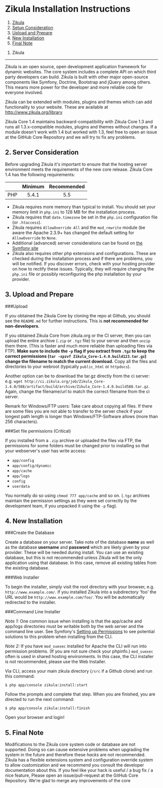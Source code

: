 Zikula Installation Instructions
================================

  1.  [Zikula](#zikula)
  2.  [Setup Consideration](#requirements)
  3.  [Upload and Prepare](#upload)
  4.  [New Installation](#install)
  5.  [Final Note](#final)


<a name="zikula"></a>
1. Zikula
---------

Zikula is an open source, open development application framework for dynamic
websites. The core system includes a complete API on which third party developers
can build. Zikula is built with other major open-source components like Symfony, Doctrine, Bootstrap
and jQuery among others. This means more power for the developer and more reliable code for
everyone involved.

Zikula can be extended with modules, plugins and themes which can add functionality to your
website. These are available at http://www.zikula.org/library

Zikula Core 1.4 maintains backward-compatibility with Zikula Core 1.3 and runs all 1.3.x-compatible
modules, plugins and themes without changes. If a module doesn't work with 1.4 but worked with 1.3, feel free
to open an issue at the GitHub Core Repository and we will try to fix any problems.


<a name="requirements"></a>
2. Server Consideration
-----------------------

Before upgrading Zikula it's important to ensure that the hosting server environment meets the requirements
of the new core release. Zikula Core 1.4 has the following requirements:

|               | Minimum       | Recommended  |
| ------------- |:-------------:| :-----------:|
| PHP           | 5.4.1         | 5.5          |

 - Zikula requires more memory than typical to install. You should set your memory limit in `php.ini`
   to 128 MB for the installation process.
 - Zikula requires that `date.timezone` be set in the `php.ini` configuration file (or `.htaccess`).
 - Zikula requires `AllowOverride All` and the `mod_rewrite` module (be aware the Apache 2.3.9+ has changed
   the default setting for `AllowOverride` to `None`.
 - Additional (advanced) server considerations can be found on
   [the Symfony site](http://symfony.com/doc/current/cookbook/configuration/web_server_configuration.html)
 - Zikula also requires other php extensions and configurations. These are checked during the installation
   process and if there are problems, you will be notified. If you discover errors, check with your hosting
   provider on how to rectify these issues. Typically, they will require changing the `php.ini` file or
   possibly reconfiguring the php installation by your provider.


<a name="upload"></a>
3. Upload and Prepare
---------------------

###Upload

If you obtained the Zikula Core by cloning the repo at Github, you should see the `README.md` for further
instructions. This is **not recommended for non-developers**.

If you obtained Zikula Core from zikula.org or the CI server, then you can upload the entire archive (`.zip`
or `.tgz` file) to your server and then `unzip` them there. (This is faster and much more reliable than 
uploading files via FTP). **Make sure to include the `-p` flag if you extract from `.tgz` to keep the
correct permissions (`tar -xpzvf Zikula_Core-1.4.0.build123.tar.gz`) change the filename to match the current download.** 
Copy all the files and directories to your webroot (typically `public_html` or `httpdocs`).

Another option can be to download the tar.gz directly from the ci server: e.g. 
`wget http://ci.zikula.org/job/Zikula_Core-1.4.0/588/artifact/build/archive/Zikula_Core-1.4.0.build588.tar.gz`. 
Again, change the filename/url to match the correct filename from the ci server.

Remark for Windows/FTP users: Take care about copying all files. If there are some files you are not able to transfer 
to the server check if your longest path length is longer than Windows/FTP-Software allows (more than 256 characters).

###Set file permissions (Critical)

If you installed from a `.zip` archive or uploaded the files via FTP, the permissions for some folders must be changed 
prior to installing so that your webserver's user has write access:
- `app/config`
- `app/config/dynamic`
- `app/cache`
- `app/logs`
- `config`
- `userdata`

You normally do so using `chmod 777 app/cache` and so on. (`.tgz` archives maintain
the permission settings as they were set correctly by the development team, if you unpacked it using the `-p` flag).


<a name="install"></a>
4. New Installation
-------------------

###Create the Database

Create a database on your server. Take note of the database **name** as well as the database **username** and
**password** which are likely given by your provider. These will be needed during install. You can use an existing
database, but this is not recommended unless Zikula will be the only application using that database. In this case,
remove all existing tables from the existing database.

###Web Installer

To begin the installer, simply visit the root directory with your browser, e.g. `http://www.example.com/`.
If you installed Zikula into a subdirectory 'foo' the URL would be `http://www.example.com/foo/`. You will be
automatically redirected to the installer.

###Command Line Installer

*Note 1:* One common issue when installing is that the app/cache and app/logs directories must be writable both by the 
web server and the command line user. See Symfony's [Setting up Permissions](http://symfony.com/doc/current/book/installation.html#book-installation-permissions) 
to see potential solutions to this problem when installing from the CLI.

*Note 2:* If you have `mod_suexec` installed for Apache the CLI will run into permission problems. (If you are not sure 
check your phpinfo.) `mod_suexec` often is used in shared hosting environments. In this case, the CLI installer is not 
recommended, please use the Web Installer. 

Via CLI, access your main zikula directory (`/src` if a Github clone) and run this command:
```Shell
$ php app/console zikula:install:start
```
Follow the prompts and complete that step. When you are finished, you are directed to run the next command:
```Shell
$ php app/console zikula:install:finish
```
Open your browser and login!


<a name="final"></a>
5. Final Note
-------------

Modifications to the Zikula core system code or database are not supported. Doing so can cause extensive
problems when upgrading the system in the future and therefore these *hacks* are not recommended. Zikula
has a flexible extensions system and configuration override system to allow customization and we recommend
you consult the developer documentation about this. If you feel like your hack is useful / a bug fix / a nice
feature, Please open an issue/pull-request at the GitHub Core Repository. We're glad to merge any improvements
of the core

